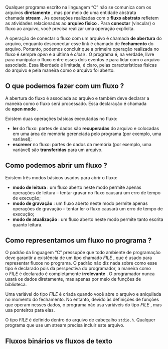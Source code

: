 Qualquer programa escrito na linguagem “C” não se comunica com os arquivos **diretamente** , mas por meio de uma entidade abstrata chamada **stream** . As operações realizadas com o **fluxo abstrato** refletem as atividades relacionadas ao **arquivo físico** . Para **conectar** (vincular) o fluxo ao arquivo, você precisa realizar uma operação explícita.

A operação de conectar o fluxo com um arquivo é chamada **de abertura** do arquivo, enquanto desconectar esse link é chamado de **fechamento** do arquivo. Portanto, podemos concluir que a primeira operação realizada no fluxo é sempre _open_ e a última é _close_ . O programa é, na verdade, livre para manipular o fluxo entre esses dois eventos e para lidar com o arquivo associado. Essa liberdade é limitada, é claro, pelas características físicas do arquivo e pela maneira como o arquivo foi aberto.

## O que podemos fazer com um fluxo ?

A abertura do fluxo é associada ao arquivo e também deve declarar a maneira como o fluxo será processado. Essa declaração é chamada de **open mode** .

Existem duas operações básicas executadas no fluxo:

- **ler** do fluxo: partes de dados são **recuperadas** do arquivo e colocadas em uma área de memória gerenciada pelo programa (por exemplo, uma variável);
- **escrever** no fluxo: partes de dados da memória (por exemplo, uma variável) são **transferidas** para um arquivo.

## Como podemos abrir um fluxo ?

Existem três modos básicos usados ​​para abrir o fluxo:
- **modo de leitura** : um fluxo aberto neste modo permite apenas operações de leitura – tentar gravar no fluxo causará um erro de tempo de execução;
- **modo de gravação** : um fluxo aberto neste modo permite apenas operações de gravação – tentar ler o fluxo causará um erro de tempo de execução;
- **modo de atualização** : um fluxo aberto neste modo permite tanto escrita quanto leitura.

## Como representamos um fluxo no programa ?

O padrão da linguagem “C” pressupõe que todo ambiente de programação deve garantir a existência de um tipo chamado _FILE_ , que é usado para representar fluxos no programa. O padrão não diz nada sobre como esse tipo é declarado pois da perspectiva do programador, a maneira como o _FILE_ é declarado é completamente **irrelevante** . O programador nunca usará os dados diretamente, mas apenas por meio de funções de biblioteca.

Uma variável do tipo _FILE_ é criada quando você abre o arquivo e aniquilada no momento do fechamento. No entanto, devido às definições de funções que operam nesses dados, o programa não usa variáveis ​​do tipo _FILE_ , mas usa ponteiros para elas.

O tipo _FILE_ é definido dentro do arquivo de cabeçalho ``stdio.h``. Qualquer programa que use um stream precisa incluir este arquivo.

## Fluxos binários vs fluxos de texto



























































